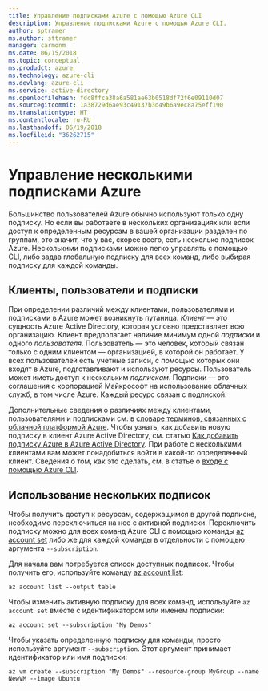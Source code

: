 ```yaml
---
title: Управление подписками Azure с помощью Azure CLI
description: Управление подписками Azure с помощью Azure CLI.
author: sptramer
ms.author: sttramer
manager: carmonm
ms.date: 06/15/2018
ms.topic: conceptual
ms.produdct: azure
ms.technology: azure-cli
ms.devlang: azure-cli
ms.service: active-directory
ms.openlocfilehash: fdc8ffca38a6a581ae63b0518df72f6e09110d07
ms.sourcegitcommit: 1a38729d6ae93c49137b3d49b6a9ec8a75eff190
ms.translationtype: HT
ms.contentlocale: ru-RU
ms.lasthandoff: 06/19/2018
ms.locfileid: "36262715"
---
```

# <a name="manage-multiple-azure-subscriptions"></a>Управление несколькими подписками Azure

Большинство пользователей Azure обычно используют только одну подписку. Но если вы работаете в нескольких организациях или если доступ к определенным ресурсам в вашей организации разделен по группам, это значит, что у вас, скорее всего, есть несколько подписок Azure. Несколькими подписками можно легко управлять с помощью CLI, либо задав глобальную подписку для всех команд, либо выбирая подписку для каждой команды.

## <a name="tenants-users-and-subscriptions"></a>Клиенты, пользователи и подписки

При определении различий между клиентами, пользователями и подписками в Azure может возникнуть путаница. _Клиент_ — это сущность Azure Active Directory, которая условно представляет всю организацию. Клиент предполагает наличие минимум одной _подписки_ и одного _пользователя_. Пользователь — это человек, который связан только с одним клиентом — организацией, в которой он работает. У всех пользователей есть учетные записи, с помощью которых они входят в Azure, подготавливают и используют ресурсы.
Пользователь может иметь доступ к нескольким _подпискам_. Подписки — это соглашения с корпорацией Майкрософт на использование облачных служб, в том числе Azure. Каждый ресурс связан с подпиской.

Дополнительные сведения о различиях между клиентами, пользователями и подписками см. в [словаре терминов, связанных с облачной платформой Azure](/azure/azure-glossary-cloud-terminology).  Чтобы узнать, как добавить новую подписку в клиент Azure Active Directory, см. статью [Как добавить подписку Azure в Azure Active Directory](/azure/active-directory/active-directory-how-subscriptions-associated-directory).
При работе с несколькими клиентами вам может понадобиться войти в какой-то определенный клиент. Сведения о том, как это сделать, см. в статье о [входе с помощью Azure CLI](/cli/azure/authenticate-azure-cli).

## <a name="work-with-multiple-subscriptions"></a>Использование нескольких подписок

Чтобы получить доступ к ресурсам, содержащимся в другой подписке, необходимо переключиться на нее с активной подписки. Переключить подписку можно для всех команд Azure CLI с помощью команды [az account set](/cli/azure/account#az-account-set) либо же для каждой команды в отдельности с помощью аргумента `--subscription`.

Для начала вам потребуется список доступных подписок. Чтобы получить его, используйте команду [az account list](/cli/azure/account#az-account-list):

```azurecli-interactive
az account list --output table
```

Чтобы изменить активную подписку для всех команд, используйте `az account set` вместе с идентификатором или именем подписки:

```azurecli-interactive
az account set --subscription "My Demos"
```

Чтобы указать определенную подписку для команды, просто используйте аргумент `--subscription`. Этот аргумент принимает идентификатор или имя подписки:

```azurecli-interactive
az vm create --subscription "My Demos" --resource-group MyGroup --name NewVM --image Ubuntu
```
